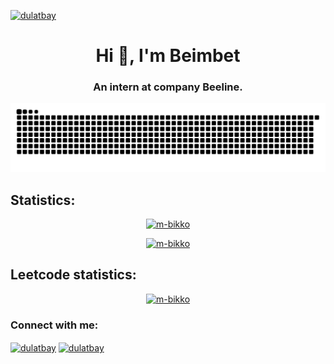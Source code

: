 <a href="#">
<p align="left" style="-webkit-user-select: none; -moz-user-select: none; -ms-user-select: none; user-select: none;"> <img src="https://komarev.com/ghpvc/?username=Dulatbay&plastic" alt="dulatbay" /> </p>
</a>




<h1 align="center">Hi 👋, I'm Beimbet</h1>
<h3 align="center">An intern at company Beeline.</h3>
<p align="center">
  <picture>
    <source media="(prefers-color-scheme: dark)" srcset="https://raw.githubusercontent.com/m-bikko/m-bikko/output/github-contribution-grid-snake-dark.svg">
    <source media="(prefers-color-scheme: light)" srcset="https://raw.githubusercontent.com/m-bikko/m-bikko/output/github-contribution-grid-snake.svg">
    <img alt="github contribution grid snake animation" src="https://raw.githubusercontent.com/m-bikko/m-bikko/output/github-contribution-grid-snake.svg">
  </picture>
</p>
<!-- <p align="center">
  <a href="https://git.io/typing-svg"><img src="https://readme-typing-svg.herokuapp.com?font=Fira+Code&weight=600&size=18&duration=4000&pause=7000&color=FF0000&background=FFFFFF00&center=true&vCenter=true&random=true&width=700&lines=FULLstack" alt="Typing SVG" /></a> 
</p> -->




<h2>Statistics:</h2>
<a href="#">
  <p align="center"> <img src="https://myreadme.vercel.app/api/embed/m-bikko?panels=userstatistics,toprepositories,toplanguages,commitgraph" alt="m-bikko" /></p>
</a>
<a href="#">
  <p align="center"> <img src="https://github-readme-streak-stats.herokuapp.com/?user=m-bikko" alt="m-bikko" /></p>
</a>

<h2>Leetcode statistics:</h2>
<a href="#">
  <p align="center"><img src="https://leetcode-stats-six.vercel.app/api?username=Marbik&theme=dark" alt="m-bikko" /></p>
</a>




<h3 align="left">Connect with me:</h3>
<p align="left">
  <a href="https://www.linkedin.com/in/marbik/" target="blank"><img align="center" src="https://cdn.simpleicons.org/linkedin" alt="dulatbay" height="30" width="40" /></a>
  <a href="https://web.telegram.org/k/#@MarbikF" target="blank"><img align="center" src="https://cdn.simpleicons.org/telegram" alt="dulatbay" height="30" width="40" /></a>
</p>
